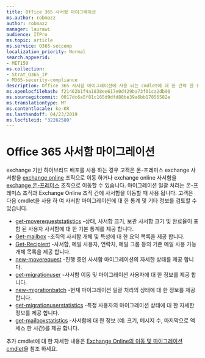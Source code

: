 ```yaml
---
title: Office 365 사서함 마이그레이션
ms.author: robmazz
author: robmazz
manager: laurawi
audience: ITPro
ms.topic: article
ms.service: O365-seccomp
localization_priority: Normal
search.appverid:
- MET150
ms.collection:
- Strat_O365_IP
- M365-security-compliance
description: Office 365 사서함 마이그레이션에 사용 되는 cmdlet에 대 한 간략 한 요약입니다.
ms.openlocfilehash: f21462b1f4a1838ee617e0d429ba73f01ca2db90
ms.sourcegitcommit: 0017dc6a5f81c165d9dfd88be39a6bb17856582e
ms.translationtype: MT
ms.contentlocale: ko-KR
ms.lasthandoff: 04/23/2019
ms.locfileid: "32262580"
---
```

# <a name="office-365-mailbox-migrations"></a>Office 365 사서함 마이그레이션
exchange 기반 하이브리드 배포를 사용 하는 경우 고객은 온-프레미스 exchange 사서함을 [exchange online](https://docs.microsoft.com/Exchange/exchange-online) 조직으로 이동 하거나 exchange online 사서함을 [exchange 온-프레미스](https://docs.microsoft.com/Exchange/exchange-server) 조직으로 이동할 수 있습니다. 마이그레이션 일괄 처리는 온-프레미스 조직과 Exchange Online 조직 간에 사서함을 이동할 때 사용 됩니다. 고객은 다음 cmdlet을 사용 하 여 사서함 마이그레이션에 대 한 통계 및 기타 정보를 검토할 수 있습니다.

- [get-moverequeststatistics](https://docs.microsoft.com/powershell/module/exchange/move-and-migration/Get-MoveRequestStatistics?view=exchange-ps) -상태, 사서함 크기, 보관 사서함 크기 및 완료율이 포함 된 사용자 사서함에 대 한 기본 통계를 제공 합니다.
- [Get-mailbox](https://docs.microsoft.com/powershell/module/exchange/mailboxes/Get-Mailbox?view=exchange-ps
) -조직의 사서함 개체 및 특성에 대 한 요약 목록을 제공 합니다.
- [Get-Recipient](https://docs.microsoft.com/powershell/module/exchange/users-and-groups/Get-Recipient?view=exchange-ps) -사서함, 메일 사용자, 연락처, 메일 그룹 등의 기존 메일 사용 가능 개체 목록을 제공 합니다.
- [new-moverequest](https://docs.microsoft.com/powershell/module/exchange/move-and-migration/Get-MoveRequest?view=exchange-ps) -진행 중인 사서함 마이그레이션의 자세한 상태를 제공 합니다.
- [get-migrationuser](https://docs.microsoft.com/powershell/module/exchange/move-and-migration/Get-MigrationUser?view=exchange-ps) -사서함 이동 및 마이그레이션 사용자에 대 한 정보를 제공 합니다.
- [new-migrationbatch](https://docs.microsoft.com/powershell/module/exchange/move-and-migration/Get-MigrationBatch?view=exchange-ps) -현재 마이그레이션 일괄 처리의 상태에 대 한 정보를 제공 합니다.
- [get-migrationuserstatistics](https://docs.microsoft.com/powershell/module/exchange/move-and-migration/Get-MigrationUserStatistics?view=exchange-ps) -특정 사용자의 마이그레이션 상태에 대 한 자세한 정보를 제공 합니다.
- [get-mailboxstatistics](https://docs.microsoft.com/powershell/module/exchange/mailboxes/Get-MailboxStatistics?view=exchange-ps) -사서함에 대 한 정보 (예: 크기, 메시지 수, 마지막으로 액세스 한 시간)를 제공 합니다.

추가 cmdlet에 대 한 자세한 내용은 [Exchange Online의 이동 및 마이그레이션 cmdlet](https://docs.microsoft.com/powershell/exchange/exchange-online/exchange-online-powershell?view=exchange-ps)을 참조 하세요.
